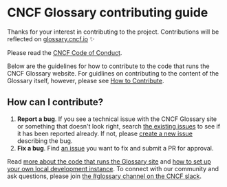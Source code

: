 # CNCF Glossary contributing guide

Thanks for your interest in contributing to the project. Contributions will be reflected on [glossary.cncf.io](https://glossary.cncf.io/) :sparkles:

Please read the [CNCF Code of Conduct](https://github.com/cncf/foundation/blob/master/code-of-conduct.md).

Below are the guidelines for how to contribute to the code that runs the CNCF Glossary website. For guidlines on contributing to the content of the Glossary itself, however, please see [How to Contribute](https://glossary.cncf.io/contribute/).

## How can I contribute?

1. **Report a bug**. If you see a technical issue with the CNCF Glossary site or something that doesn't look right, search [the existing issues](https://github.com/cncf/glossary/issues) to see if it has been reported already. If not, please [create a new issue](https://github.com/cncf/glossary/issues/new) describing the bug.
2. **Fix a bug**. Find [an issue](https://github.com/cncf/glossary/issues) you want to fix and submit a PR for approval. 

Read [more about the code that runs the Glossary site](https://github.com/cncf/glossary/blob/main/spin-new-glossary.md) and [how to set up your own local development instance](https://github.com/cncf/glossary#setting-up-a-local-instance). To connect with our community and ask questions, please join [the #glossary channel on the CNCF slack](https://cloud-native.slack.com/archives/C02TX20MQBB).
